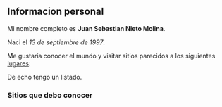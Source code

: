 ## Informacion personal

Mi nombre completo es **Juan Sebastian Nieto Molina**.

Naci el _13 de septiembre de 1997_.

Me gustaria conocer el mundo y visitar sitios parecidos a los siguientes [lugares][visita1]:

De echo tengo un listado.

### Sitios que debo conocer




 
[visita1]: https://www.google.com/search?q=paisajes+de+escocia&rlz=1C1SQJL_enCO884CO884&source=lnms&tbm=isch&sa=X&ved=2ahUKEwiymKexpI3nAhUEnlkKHQq8BIQQ_AUoAXoECA4QAw&biw=1920&bih=969#imgrc=5BJYPty6rQHMlM:
